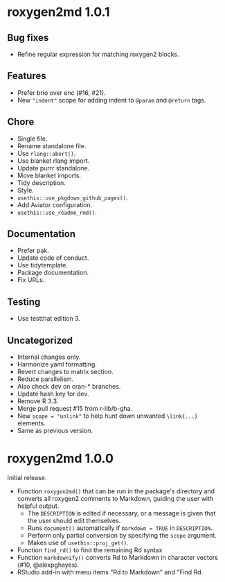 <!-- NEWS.md is maintained by https://fledge.cynkra.com, contributors should not edit this file -->

# roxygen2md 1.0.1

## Bug fixes

- Refine regular expression for matching roxygen2 blocks.

## Features

- Prefer brio over enc (#16, #21).
- New `"indent"` scope for adding indent to `@param` and `@return` tags.

## Chore

- Single file.
- Rename standalone file.
- Use `rlang::abort()`.
- Use blanket rlang import.
- Update purrr standalone.
- Move blanket imports.
- Tidy description.
- Style.
- `usethis::use_pkgdown_github_pages()`.
- Add Aviator configuration.
- `usethis::use_readme_rmd()`.

## Documentation

- Prefer pak.
- Update code of conduct.
- Use tidytemplate.
- Package documentation.
- Fix URLs.

## Testing

- Use testthat edition 3.

## Uncategorized

- Internal changes only.
- Harmonize yaml formatting.
- Revert changes to matrix section.
- Reduce parallelism.
- Also check dev on cran-\* branches.
- Update hash key for dev.
- Remove R 3.3.
- Merge pull request #15 from r-lib/b-gha.
- New `scope = "unlink"` to help hunt down unwanted `\link{...}` elements.
- Same as previous version.


# roxygen2md 1.0.0

Initial release.

- Function `roxygen2md()` that can be run in the package's directory and converts all roxygen2 comments to Markdown, guiding the user with helpful output.
    - The `DESCRIPTION` is edited if necessary, or a message is given that the user should edit themselves.
    - Runs `document()` automatically if `markdown = TRUE` in `DESCRIPTION`.
    - Perform only partial conversion by specifying the `scope` argument.
    - Makes use of `usethis::proj_get()`.
- Function `find_rd()` to find the remaining Rd syntax
- Function `markdownify()` converts Rd to Markdown in character vectors (#10, @alexpghayes).
- RStudio add-in with menu items "Rd to Markdown" and "Find Rd.

